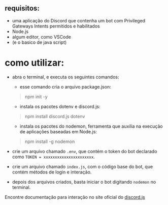 ## requisitos:
- uma aplicação do Discord que contenha um bot com Privileged Gateways Intents permitidos e habilitados 
- Node.js
- algum editor, como VSCode
- (e o basico de java script)


# como utilizar:
- abra o terminal, e executa os seguintes comandos:
  - esse comando cria o arquivo package.json:
  > npm init -y
  
  - instala os pacotes dotenv e discord.js:
  > npm install discord.js dotenv
  
  - instala os pacotes do nodemon, ferramenta que auxilia na execução de aplicações baseadas em Node.js:
  > npm install -g nodemon

- crie um arquivo chamado ```.env```, que contém o token do bot declarado como ```TOKEN = xxxxxxxxxxxxxxxxxxxxxx```.
- crie um arquivo chamado ```index.js```, com o código base do bot, que contém métodos de login e interação.

- depois dos arquivos criados, basta iniciar o bot digitando ```nodemon``` no terminal.


Encontre documentação para interação no site oficial do [discord.js](https://discord.js.org/#/)
